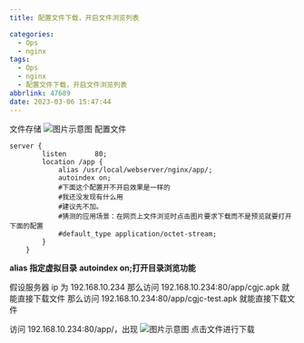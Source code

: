 ```yaml
---
title: 配置文件下载，开启文件浏览列表

categories:
  - Ops
  - nginx
tags:
  - Ops
  - nginx
  - 配置文件下载，开启文件浏览列表
abbrlink: 47689
date: 2023-03-06 15:47:44
---
```


文件存储
![图片示意图](https://raw.githubusercontent.com/zhangyuhannerv/picture-host-1/main/20230105173803.png)
配置文件

```shell
server {
        listen       80;
        location /app {
            alias /usr/local/webserver/nginx/app/;
            autoindex on;
            #下面这个配置开不开启效果是一样的
            #我还没发现有什么用
            #建议先不加。
            #猜测的应用场景：在网页上文件浏览时点击图片要求下载而不是预览就要打开下面的配置
			#default_type application/octet-stream;
        }
    }
```

**alias 指定虚拟目录**
**autoindex on;打开目录浏览功能**

假设服务器 ip 为 192.168.10.234
那么访问 192.168.10.234:80/app/cgjc.apk 就能直接下载文件
那么访问 192.168.10.234:80/app/cgjc-test.apk 就能直接下载文件

访问 192.168.10.234:80/app/，出现
![图片示意图](https://raw.githubusercontent.com/zhangyuhannerv/picture-host-1/main/20230105175652.png)
点击文件进行下载
